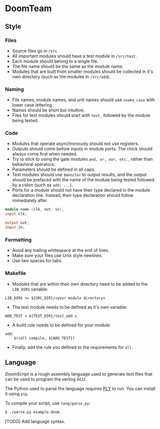 # DoomTeam

## Style

### Files

* Source files go in `/src`.
* All important modules should have a test module in `/src/test`.
* Each module should belong to a single file.
* The file name should be the same as the module name.
* Modules that are built from smaller modules should be collected in it's own directory (such as the modules in `/src/add`).

### Naming

* File names, module names, and unit names should use `snake_case` with lower case lettering.
* Names should be short but intuitive.
* Files for test modules should start with `test_` followed by the module being tested.

### Code

* Modules that operate asynchronously should not use registers.
* Outputs should come before inputs in module ports. The clock should always come first when needed.
* Try to stick to using the gate modules `and, or, xor, etc.`, rather than behavioral operators.
* Parameters should be defined in all caps.
* Test modules should use `$monitor` to output results, and the output should be prefaced with the name of the module being tested followed by a colon (such as `add: ...`).
* Ports for a module should not have their type declared in the module declaration line. Instead, their type declaration should follow immediately after.
```verilog
module name (clk, out, in);
input clk;

output out;
input in;
```

### Formatting

* Avoid any trailing whitespace at the end of lines.
* Make sure your files use Unix style newlines.
* Use two spaces for tabs.

### Makefile

* Modules that are within their own directory need to be added to the `LIB_DIRS` variable:
```
LIB_DIRS += ${SRC_DIR}/<your module directory>
```
* The test module needs to be defined as it's own variable:
```
ADD_TEST = ${TEST_DIR}/test_add.v
```
* A build rule needs to be defined for your module:
```
add:
    $(call compile, ${ADD_TEST})
```
* Finally, add the rule you defined to the requirements for `all`.

## Language

*DoomScript* is a rough assembly language used to generate text files that can be used to program the verilog ALU.

The Python used to parse the language requires [PLY](https://www.dabeaz.com/ply/ply.html) to run.
You can install it using `pip`.

To compile your script, use `lang/parse.py`:
```bash
$ ./parse.py example.doom
```

[TODO] Add language syntax.
